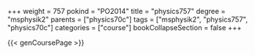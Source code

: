 +++
weight = 757
pokind = "PO2014"
title = "physics757"
degree = "msphysik2"
parents = ["physics70c"]
tags = ["msphysik2", "physics757", "physics70c"]
categories = ["course"]
bookCollapseSection = false
+++

{{< genCoursePage >}}
